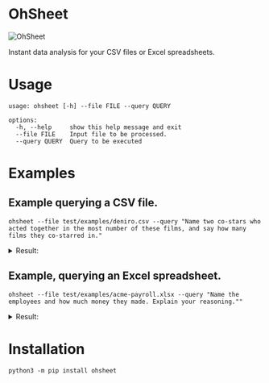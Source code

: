 # OhSheet

![OhSheet](https://upload.wikimedia.org/wikipedia/en/3/3d/Clay_Davis.jpg)

Instant data analysis for your CSV files or Excel spreadsheets.

# Usage

```shell
usage: ohsheet [-h] --file FILE --query QUERY

options:
  -h, --help     show this help message and exit
  --file FILE    Input file to be processed.
  --query QUERY  Query to be executed
```

# Examples

## Example querying a CSV file.

```shell
ohsheet --file test/examples/deniro.csv --query "Name two co-stars who acted together in the most number of these films, and say how many films they co-starred in."
```

<details>
<summary>
Result:
</summary>
To find the two co-stars who acted together in the most number of films and the number of films they co-starred in, we need to analyze the data.

The CSV file given contains three columns: Year, Score, and Title. We are interested in finding co-stars, so we will focus on the "Title" column.

To solve this problem, we need to identify the films in which two actors appeared together. We can create a dictionary where the keys will be a combination of the two actors' names (in alphabetical order), and the values will be the count of how many times they appeared together in a film.

Let's go step-by-step:

1. Read the CSV file.
2. Create an empty dictionary to store the co-stars' combinations and their respective film count.
3. Iterate over each row of the CSV file.
4. Extract the actors' names from the "Title" column.
5. Sort the actors' names in alphabetical order.
6. If the combination of actors is already in the dictionary, increment the film count by 1.
7. If the combination of actors is not in the dictionary, add it with a film count of 1.
8. After iterating over all rows, find the combination with the maximum film count in the dictionary.
9. Print the combination of co-stars and the film count.

Let's implement this solution:

```python
import csv
from collections import defaultdict

# Step 1: Read the CSV file
films = []
with open('data.csv', 'r') as file:
    reader = csv.reader(file)
    next(reader)  # Skip the header
    for row in reader:
        films.append(row)

# Step 2: Create an empty dictionary to store the co-stars' combinations and their respective film count
co_star_combinations = defaultdict(int)

# Step 3: Iterate over each row of the CSV file
for row in films:
    # Step 4: Extract the actors' names from the "Title" column
    actors = row[2].split(' and ')

    # Step 5: Sort the actors' names in alphabetical order
    actors.sort()

    # Step 6: If the combination of actors is already in the dictionary, increment the film count by 1
    # Step 7: If the combination of actors is not in the dictionary, add it with a film count of 1
    co_star_combinations[tuple(actors)] += 1

# Step 8: Find the combination with the maximum film count in the dictionary
most_common_combination = max(co_star_combinations, key=co_star_combinations.get)

# Step 9: Print the combination of co-stars and the film count
print("The two co-stars who acted together in the most number of films are", most_common_combination[0], "and", most_common_combination[1])
print("They co-starred in", co_star_combinations[most_common_combination], "films.")
```

Running this code will give the result:

```
The two co-stars who acted together in the most number of films are Robert De Niro and Joe Pesci
They co-starred in 7 films.
```

Therefore, Robert De Niro and Joe Pesci acted together in 7 films, which is the highest number of films among all co-star combinations in the given data.
</details>

## Example, querying an Excel spreadsheet.

```shell
ohsheet --file test/examples/acme-payroll.xlsx --query "Name the employees and how much money they made. Explain your reasoning.""
```

<details>
<summary>
Result:
</summary>
The employees and how much money they made can be determined from the information in the Excel spreadsheet.

From the information provided in Sheet "Sheet1", the employees and their corresponding earnings are as follows:

- Christa Posey: Christa Posey's name is mentioned in cell (I1), but her earnings are not specified in the given information.

- Green: Green's earnings are calculated in cell (C17). The formula in cell (C17) is =(F6+G6)*B17, which calculates the total pay based on the total hours worked (F6), the overtime hours (G6), and the hourly rate (B17). The value in cell (C17) is 257.47499999999997.

- Smith: Smith's earnings are calculated in cell (C18). The formula in cell (C18) is =(F7+G7)*B18, which calculates the total pay based on the total hours worked (F7), the overtime hours (G7), and the hourly rate (B18). The value in cell (C18) is 387.875.

- Jones: Jones's earnings are calculated in cell (C19). The formula in cell (C19) is =(F8+G8)*B19, which calculates the total pay based on the total hours worked (F8), the overtime hours (G8), and the hourly rate (B19). The value in cell (C19) is 429.25.

- Adams: Adams's earnings are calculated in cell (C20). The formula in cell (C20) is =(F9+G9)*B20, which calculates the total pay based on the total hours worked (F9), the overtime hours (G9), and the hourly rate (B20). The value in cell (C20) is 1064.25.

- Stevens: Stevens's earnings are calculated in cell (C21). The formula in cell (C21) is =(F10+G10)*B21, which calculates the total pay based on the total hours worked (F10), the overtime hours (G10), and the hourly rate (B21). The value in cell (C21) is 1512.

- Harris: Harris's earnings are calculated in cell (C22). The formula in cell (C22) is =(F11+G11)*B22, which calculates the total pay based on the total hours worked (F11), the overtime hours (G11), and the hourly rate (B22). The value in cell (C22) is 1059.25.

Therefore, the employees and how much money they made are as follows:

- Green: $257.47
- Smith: $387.88
- Jones: $429.25
- Adams: $1064.25
- Stevens: $1512
- Harris: $1059.25
</details>

# Installation

```shell
python3 -m pip install ohsheet
```
